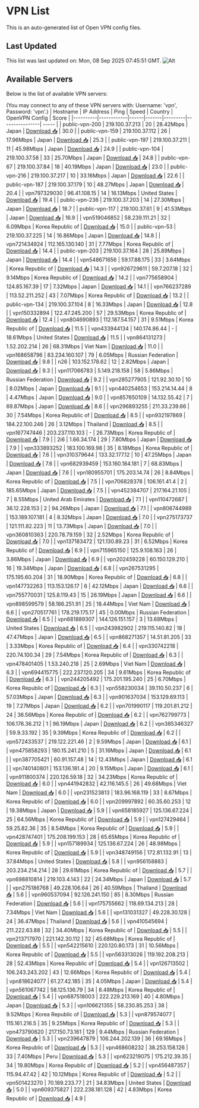 # VPN List

This is an auto-generated list of Open VPN config files.

## Last Updated

This list was last updated on: Mon, 08 Sep 2025 07:45:51 GMT.
![Alt](https://repobeats.axiom.co/api/embed/186b98318ef1479477931607c1ad7d823f12451f.svg "Repobeats analytics image")

## Available Servers

Below is the list of available VPN servers:

(You may connect to any of these VPN servers with: Username: 'vpn', Password: 'vpn'.)
| Hostname | IP Address | Ping | Speed | Country | OpenVPN Config | Score |
|----------|------------|------|-------|---------|----------------| ----- |
| public-vpn-200 | 219.100.37.213 | 20 | 28.42Mbps | Japan | [Download 📥](./configs/server_0_JP.ovpn) | 30.0 |
| public-vpn-159 | 219.100.37.112 | 26 | 17.96Mbps | Japan | [Download 📥](./configs/server_1_JP.ovpn) | 25.3 |
| public-vpn-197 | 219.100.37.211 | 11 | 45.98Mbps | Japan | [Download 📥](./configs/server_2_JP.ovpn) | 24.9 |
| public-vpn-104 | 219.100.37.58 | 33 | 25.70Mbps | Japan | [Download 📥](./configs/server_3_JP.ovpn) | 24.8 |
| public-vpn-67 | 219.100.37.84 | 18 | 40.19Mbps | Japan | [Download 📥](./configs/server_4_JP.ovpn) | 23.0 |
| public-vpn-216 | 219.100.37.217 | 10 | 33.16Mbps | Japan | [Download 📥](./configs/server_5_JP.ovpn) | 22.6 |
| public-vpn-187 | 219.100.37.179 | 10 | 48.27Mbps | Japan | [Download 📥](./configs/server_6_JP.ovpn) | 20.4 |
| vpn797329030 | 96.41.108.15 | 14 | 16.13Mbps | United States | [Download 📥](./configs/server_7_US.ovpn) | 19.4 |
| public-vpn-236 | 219.100.37.203 | 14 | 27.30Mbps | Japan | [Download 📥](./configs/server_8_JP.ovpn) | 18.7 |
| public-vpn-117 | 219.100.37.61 | 9 | 41.53Mbps | Japan | [Download 📥](./configs/server_9_JP.ovpn) | 16.9 |
| vpn519046852 | 58.239.111.21 | 32 | 6.09Mbps | Korea Republic of | [Download 📥](./configs/server_10_KR.ovpn) | 15.0 |
| public-vpn-53 | 219.100.37.225 | 14 | 16.86Mbps | Japan | [Download 📥](./configs/server_11_JP.ovpn) | 14.8 |
| vpn721434924 | 112.165.130.140 | 31 | 7.77Mbps | Korea Republic of | [Download 📥](./configs/server_12_KR.ovpn) | 14.4 |
| public-vpn-203 | 219.100.37.164 | 28 | 25.89Mbps | Japan | [Download 📥](./configs/server_13_JP.ovpn) | 14.4 |
| vpn548671656 | 59.17.88.175 | 33 | 3.64Mbps | Korea Republic of | [Download 📥](./configs/server_14_KR.ovpn) | 14.3 |
| vpn926729611 | 59.7.207.18 | 32 | 9.14Mbps | Korea Republic of | [Download 📥](./configs/server_15_KR.ovpn) | 14.2 |
| vpn775658904 | 124.85.167.39 | 17 | 7.32Mbps | Japan | [Download 📥](./configs/server_16_JP.ovpn) | 14.1 |
| vpn766237289 | 113.52.211.252 | 43 | 7.07Mbps | Korea Republic of | [Download 📥](./configs/server_17_KR.ovpn) | 13.2 |
| public-vpn-134 | 219.100.37.104 | 8 | 16.33Mbps | Japan | [Download 📥](./configs/server_18_JP.ovpn) | 12.8 |
| vpn150332894 | 122.47.245.200 | 57 | 29.53Mbps | Korea Republic of | [Download 📥](./configs/server_19_KR.ovpn) | 12.4 |
| vpn804690893 | 112.187.54.157 | 31 | 9.51Mbps | Korea Republic of | [Download 📥](./configs/server_20_KR.ovpn) | 11.5 |
| vpn433944134 | 140.174.86.44 | - | 18.61Mbps | United States | [Download 📥](./configs/server_21_US.ovpn) | 11.5 |
| vpn864131273 | 1.52.202.214 | 26 | 68.31Mbps | Viet Nam | [Download 📥](./configs/server_22_VN.ovpn) | 11.0 |
| vpn168658796 | 83.234.160.107 | 79 | 6.05Mbps | Russian Federation | [Download 📥](./configs/server_23_RU.ovpn) | 9.8 |
| n26 | 103.152.178.62 | 12 | 2.82Mbps | Japan | [Download 📥](./configs/server_24_JP.ovpn) | 9.3 |
| vpn117066783 | 5.149.218.158 | 58 | 5.86Mbps | Russian Federation | [Download 📥](./configs/server_25_RU.ovpn) | 9.2 |
| vpn285277905 | 121.92.30.10 | 10 | 8.02Mbps | Japan | [Download 📥](./configs/server_26_JP.ovpn) | 9.1 |
| vpn440254653 | 153.214.14.44 | 8 | 4.47Mbps | Japan | [Download 📥](./configs/server_27_JP.ovpn) | 9.0 |
| vpn857650109 | 14.132.55.42 | 7 | 69.87Mbps | Japan | [Download 📥](./configs/server_28_JP.ovpn) | 8.6 |
| vpn296893255 | 211.33.239.66 | 30 | 7.54Mbps | Korea Republic of | [Download 📥](./configs/server_29_KR.ovpn) | 8.5 |
| vpn932197869 | 184.22.100.246 | 26 | 3.12Mbps | Thailand | [Download 📥](./configs/server_30_TH.ovpn) | 8.5 |
| vpn167747446 | 203.237.110.103 | - | 26.73Mbps | Korea Republic of | [Download 📥](./configs/server_31_KR.ovpn) | 7.9 |
| 2i6 | 1.66.34.174 | 29 | 7.80Mbps | Japan | [Download 📥](./configs/server_32_JP.ovpn) | 7.9 |
| vpn333893252 | 183.100.169.98 | 35 | 8.18Mbps | Korea Republic of | [Download 📥](./configs/server_33_KR.ovpn) | 7.6 |
| vpn310379644 | 133.32.177.12 | 10 | 47.25Mbps | Japan | [Download 📥](./configs/server_34_JP.ovpn) | 7.6 |
| vpn682939459 | 153.160.184.181 | 7 | 68.83Mbps | Japan | [Download 📥](./configs/server_35_JP.ovpn) | 7.6 |
| vpn180955701 | 175.203.14.74 | 26 | 8.84Mbps | Korea Republic of | [Download 📥](./configs/server_36_KR.ovpn) | 7.5 |
| vpn706828378 | 106.161.41.4 | 2 | 185.65Mbps | Japan | [Download 📥](./configs/server_37_JP.ovpn) | 7.5 |
| vpn452384707 | 217.164.21.105 | 7 | 8.55Mbps | United Arab Emirates | [Download 📥](./configs/server_38_AE.ovpn) | 7.1 |
| vpn110472687 | 36.12.228.153 | 2 | 94.26Mbps | Japan | [Download 📥](./configs/server_39_JP.ovpn) | 7.1 |
| vpn806744989 | 153.189.107.181 | 4 | 8.32Mbps | Japan | [Download 📥](./configs/server_40_JP.ovpn) | 7.0 |
| vpn275173737 | 121.111.82.223 | 11 | 13.73Mbps | Japan | [Download 📥](./configs/server_41_JP.ovpn) | 7.0 |
| vpn360810363 | 220.78.79.159 | 32 | 2.52Mbps | Korea Republic of | [Download 📥](./configs/server_42_KR.ovpn) | 7.0 |
| vpn137183472 | 121.130.89.23 | 31 | 6.52Mbps | Korea Republic of | [Download 📥](./configs/server_43_KR.ovpn) | 6.9 |
| vpn715965150 | 125.9.108.163 | 26 | 3.86Mbps | Japan | [Download 📥](./configs/server_44_JP.ovpn) | 6.9 |
| vpn202459228 | 60.150.129.210 | 16 | 19.34Mbps | Japan | [Download 📥](./configs/server_45_JP.ovpn) | 6.8 |
| vpn267531295 | 175.195.60.204 | 31 | 18.90Mbps | Korea Republic of | [Download 📥](./configs/server_46_KR.ovpn) | 6.8 |
| vpn147732263 | 113.153.126.17 | 6 | 42.12Mbps | Japan | [Download 📥](./configs/server_47_JP.ovpn) | 6.6 |
| vpn755770031 | 125.8.119.43 | 15 | 26.19Mbps | Japan | [Download 📥](./configs/server_48_JP.ovpn) | 6.6 |
| vpn898599579 | 58.186.251.91 | 25 | 18.44Mbps | Viet Nam | [Download 📥](./configs/server_49_VN.ovpn) | 6.6 |
| vpn270517761 | 178.219.175.17 | 45 | 0.00Mbps | Russian Federation | [Download 📥](./configs/server_50_RU.ovpn) | 6.5 |
| vpn681889307 | 144.126.151.157 | 3 | 13.68Mbps | United States | [Download 📥](./configs/server_51_US.ovpn) | 6.5 |
| vpn243982902 | 219.115.140.82 | 18 | 47.47Mbps | Japan | [Download 📥](./configs/server_52_JP.ovpn) | 6.5 |
| vpn868271357 | 14.51.81.205 | 33 | 3.33Mbps | Korea Republic of | [Download 📥](./configs/server_53_KR.ovpn) | 6.4 |
| vpn330742218 | 220.74.100.34 | 29 | 7.54Mbps | Korea Republic of | [Download 📥](./configs/server_54_KR.ovpn) | 6.3 |
| vpn478401405 | 1.53.240.218 | 25 | 2.69Mbps | Viet Nam | [Download 📥](./configs/server_55_VN.ovpn) | 6.3 |
| vpn694415775 | 222.237.120.205 | 34 | 9.61Mbps | Korea Republic of | [Download 📥](./configs/server_56_KR.ovpn) | 6.3 |
| vpn244205492 | 175.201.195.240 | 25 | 6.70Mbps | Korea Republic of | [Download 📥](./configs/server_57_KR.ovpn) | 6.3 |
| vpn558230034 | 39.110.50.237 | 6 | 57.03Mbps | Japan | [Download 📥](./configs/server_58_JP.ovpn) | 6.3 |
| vpn901637034 | 153.129.69.113 | 19 | 7.27Mbps | Japan | [Download 📥](./configs/server_59_JP.ovpn) | 6.2 |
| vpn701990117 | 119.201.81.212 | 24 | 36.56Mbps | Korea Republic of | [Download 📥](./configs/server_60_KR.ovpn) | 6.2 |
| vpn762799773 | 106.176.36.212 | 1 | 96.19Mbps | Japan | [Download 📥](./configs/server_61_JP.ovpn) | 6.2 |
| vpn385346327 | 59.9.33.192 | 35 | 9.39Mbps | Korea Republic of | [Download 📥](./configs/server_62_KR.ovpn) | 6.2 |
| vpn572433537 | 219.122.221.46 | 2 | 9.59Mbps | Japan | [Download 📥](./configs/server_63_JP.ovpn) | 6.1 |
| vpn475858293 | 180.15.241.210 | 5 | 31.16Mbps | Japan | [Download 📥](./configs/server_64_JP.ovpn) | 6.1 |
| vpn387705421 | 60.91.157.48 | 14 | 12.43Mbps | Japan | [Download 📥](./configs/server_65_JP.ovpn) | 6.1 |
| vpn740140801 | 153.136.181.4 | 20 | 9.15Mbps | Japan | [Download 📥](./configs/server_66_JP.ovpn) | 6.1 |
| vpn911800374 | 220.126.59.18 | 32 | 34.23Mbps | Korea Republic of | [Download 📥](./configs/server_67_KR.ovpn) | 6.0 |
| vpn441942832 | 42.116.145.5 | 26 | 49.68Mbps | Viet Nam | [Download 📥](./configs/server_68_VN.ovpn) | 6.0 |
| vpn231523813 | 183.96.168.119 | 33 | 8.67Mbps | Korea Republic of | [Download 📥](./configs/server_69_KR.ovpn) | 6.0 |
| vpn209997892 | 60.35.60.253 | 12 | 19.38Mbps | Japan | [Download 📥](./configs/server_70_JP.ovpn) | 5.9 |
| vpn658185927 | 125.136.67.224 | 25 | 64.56Mbps | Korea Republic of | [Download 📥](./configs/server_71_KR.ovpn) | 5.9 |
| vpn127429464 | 59.25.82.36 | 35 | 8.54Mbps | Korea Republic of | [Download 📥](./configs/server_72_KR.ovpn) | 5.9 |
| vpn428747401 | 175.208.199.153 | 28 | 65.65Mbps | Korea Republic of | [Download 📥](./configs/server_73_KR.ovpn) | 5.9 |
| vpn157189934 | 125.136.67.224 | 26 | 48.98Mbps | Korea Republic of | [Download 📥](./configs/server_74_KR.ovpn) | 5.9 |
| vpn348749156 | 172.81.132.91 | 13 | 37.84Mbps | United States | [Download 📥](./configs/server_75_US.ovpn) | 5.8 |
| vpn956158883 | 203.234.214.214 | 28 | 29.61Mbps | Korea Republic of | [Download 📥](./configs/server_76_KR.ovpn) | 5.7 |
| vpn698810814 | 219.103.4.143 | 22 | 24.34Mbps | Japan | [Download 📥](./configs/server_77_JP.ovpn) | 5.7 |
| vpn275186768 | 49.228.106.64 | 26 | 40.59Mbps | Thailand | [Download 📥](./configs/server_78_TH.ovpn) | 5.6 |
| vpn960537094 | 92.126.241.150 | 85 | 8.30Mbps | Russian Federation | [Download 📥](./configs/server_79_RU.ovpn) | 5.6 |
| vpn175755662 | 118.69.134.213 | 28 | 7.34Mbps | Viet Nam | [Download 📥](./configs/server_80_VN.ovpn) | 5.6 |
| vpn131031327 | 49.228.30.128 | 24 | 36.47Mbps | Thailand | [Download 📥](./configs/server_81_TH.ovpn) | 5.6 |
| vpn410545694 | 211.222.63.88 | 32 | 34.40Mbps | Korea Republic of | [Download 📥](./configs/server_82_KR.ovpn) | 5.5 |
| vpn213717970 | 221.142.30.112 | 32 | 45.68Mbps | Korea Republic of | [Download 📥](./configs/server_83_KR.ovpn) | 5.5 |
| vpn542215610 | 220.120.80.173 | 31 | 10.56Mbps | Korea Republic of | [Download 📥](./configs/server_84_KR.ovpn) | 5.5 |
| vpn563313026 | 119.192.208.213 | 28 | 52.43Mbps | Korea Republic of | [Download 📥](./configs/server_85_KR.ovpn) | 5.4 |
| vpn126713502 | 106.243.243.202 | 43 | 12.66Mbps | Korea Republic of | [Download 📥](./configs/server_86_KR.ovpn) | 5.4 |
| vpn818624077 | 61.27.42.185 | 35 | 4.05Mbps | Japan | [Download 📥](./configs/server_87_JP.ovpn) | 5.4 |
| vpn561067742 | 58.125.136.79 | 34 | 8.48Mbps | Korea Republic of | [Download 📥](./configs/server_88_KR.ovpn) | 5.4 |
| vpn687518003 | 222.229.213.169 | 40 | 4.80Mbps | Japan | [Download 📥](./configs/server_89_JP.ovpn) | 5.3 |
| vpn106621355 | 58.230.85.253 | 38 | 9.52Mbps | Korea Republic of | [Download 📥](./configs/server_90_KR.ovpn) | 5.3 |
| vpn879574077 | 115.161.216.5 | 35 | 9.25Mbps | Korea Republic of | [Download 📥](./configs/server_91_KR.ovpn) | 5.3 |
| vpn473790620 | 217.150.73.161 | 129 | 9.44Mbps | Russian Federation | [Download 📥](./configs/server_92_RU.ovpn) | 5.3 |
| vpn239647879 | 106.244.202.139 | 36 | 69.16Mbps | Korea Republic of | [Download 📥](./configs/server_93_KR.ovpn) | 5.3 |
| vpn468608232 | 38.253.158.126 | 33 | 7.40Mbps | Peru | [Download 📥](./configs/server_94_PE.ovpn) | 5.3 |
| vpn623219075 | 175.212.39.35 | 34 | 19.80Mbps | Korea Republic of | [Download 📥](./configs/server_95_KR.ovpn) | 5.2 |
| vpn456487357 | 115.94.47.42 | 42 | 10.12Mbps | Korea Republic of | [Download 📥](./configs/server_96_KR.ovpn) | 5.2 |
| vpn501423270 | 70.189.233.77 | 21 | 34.83Mbps | United States | [Download 📥](./configs/server_97_US.ovpn) | 5.0 |
| vpn609375827 | 222.238.181.128 | 42 | 4.83Mbps | Korea Republic of | [Download 📥](./configs/server_98_KR.ovpn) | 4.9 |
